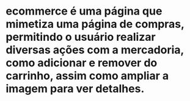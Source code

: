 # ecommerce é uma página que mimetiza uma página de compras, permitindo o usuário realizar diversas ações com a mercadoria, como adicionar  e remover do carrinho, assim como ampliar a imagem para ver detalhes.
